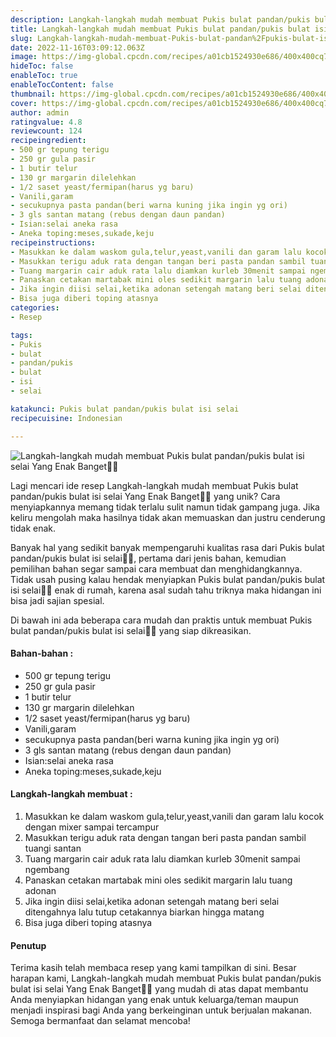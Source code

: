 ```yaml
---
description: Langkah-langkah mudah membuat Pukis bulat pandan/pukis bulat isi selai Yang Enak Banget"
title: Langkah-langkah mudah membuat Pukis bulat pandan/pukis bulat isi selai Yang Enak Banget
slug: Langkah-langkah-mudah-membuat-Pukis-bulat-pandan%2Fpukis-bulat-isi-selai-Yang-Enak-Banget
date: 2022-11-16T03:09:12.063Z
image: https://img-global.cpcdn.com/recipes/a01cb1524930e686/400x400cq70/photo.jpg
hideToc: false
enableToc: true
enableTocContent: false
thumbnail: https://img-global.cpcdn.com/recipes/a01cb1524930e686/400x400cq70/photo.jpg
cover: https://img-global.cpcdn.com/recipes/a01cb1524930e686/400x400cq70/photo.jpg
author: admin
ratingvalue: 4.8
reviewcount: 124
recipeingredient:
- 500 gr tepung terigu
- 250 gr gula pasir
- 1 butir telur
- 130 gr margarin dilelehkan
- 1/2 saset yeast/fermipan(harus yg baru)
- Vanili,garam
- secukupnya pasta pandan(beri warna kuning jika ingin yg ori)
- 3 gls santan matang (rebus dengan daun pandan)
- Isian:selai aneka rasa
- Aneka toping:meses,sukade,keju
recipeinstructions:
- Masukkan ke dalam waskom gula,telur,yeast,vanili dan garam lalu kocok dengan mixer sampai tercampur
- Masukkan terigu aduk rata dengan tangan beri pasta pandan sambil tuangi santan
- Tuang margarin cair aduk rata lalu diamkan kurleb 30menit sampai ngembang
- Panaskan cetakan martabak mini oles sedikit margarin lalu tuang adonan
- Jika ingin diisi selai,ketika adonan setengah matang beri selai ditengahnya lalu tutup cetakannya biarkan hingga matang
- Bisa juga diberi toping atasnya
categories:
- Resep

tags:
- Pukis
- bulat
- pandan/pukis
- bulat
- isi
- selai

katakunci: Pukis bulat pandan/pukis bulat isi selai
recipecuisine: Indonesian

---
```


![Langkah-langkah mudah membuat Pukis bulat pandan/pukis bulat isi selai Yang Enak Banget👩‍🍳](https://img-global.cpcdn.com/recipes/a01cb1524930e686/400x400cq70/photo.jpg)

Lagi mencari ide resep Langkah-langkah mudah membuat Pukis bulat pandan/pukis bulat isi selai Yang Enak Banget👩‍🍳 yang unik? Cara menyiapkannya memang tidak terlalu sulit namun tidak gampang juga. Jika keliru mengolah maka hasilnya tidak akan memuaskan dan justru cenderung tidak enak.

Banyak hal yang sedikit banyak mempengaruhi kualitas rasa dari Pukis bulat pandan/pukis bulat isi selai👩‍🍳, pertama dari jenis bahan, kemudian pemilihan bahan segar sampai cara membuat dan menghidangkannya. Tidak usah pusing kalau hendak menyiapkan Pukis bulat pandan/pukis bulat isi selai👩‍🍳 enak di rumah, karena asal sudah tahu triknya maka hidangan ini bisa jadi sajian spesial.

Di bawah ini ada beberapa cara mudah dan praktis untuk membuat Pukis bulat pandan/pukis bulat isi selai👩‍🍳 yang siap dikreasikan.

<!--inarticleads1-->

#### Bahan-bahan :

- 500 gr tepung terigu
- 250 gr gula pasir
- 1 butir telur
- 130 gr margarin dilelehkan
- 1/2 saset yeast/fermipan(harus yg baru)
- Vanili,garam
- secukupnya pasta pandan(beri warna kuning jika ingin yg ori)
- 3 gls santan matang (rebus dengan daun pandan)
- Isian:selai aneka rasa
- Aneka toping:meses,sukade,keju

<!--inarticleads2-->

#### Langkah-langkah membuat :

1. Masukkan ke dalam waskom gula,telur,yeast,vanili dan garam lalu kocok dengan mixer sampai tercampur
1. Masukkan terigu aduk rata dengan tangan beri pasta pandan sambil tuangi santan
1. Tuang margarin cair aduk rata lalu diamkan kurleb 30menit sampai ngembang
1. Panaskan cetakan martabak mini oles sedikit margarin lalu tuang adonan
1. Jika ingin diisi selai,ketika adonan setengah matang beri selai ditengahnya lalu tutup cetakannya biarkan hingga matang
1. Bisa juga diberi toping atasnya

#### Penutup

Terima kasih telah membaca resep yang kami tampilkan di sini. Besar harapan kami, Langkah-langkah mudah membuat Pukis bulat pandan/pukis bulat isi selai Yang Enak Banget👩‍🍳 yang mudah di atas dapat membantu Anda menyiapkan hidangan yang enak untuk keluarga/teman maupun menjadi inspirasi bagi Anda yang berkeinginan untuk berjualan makanan. Semoga bermanfaat dan selamat mencoba!